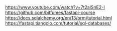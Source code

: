 https://www.youtube.com/watch?v=7t2alSnE2-I
https://github.com/bitfumes/fastapi-course
https://docs.sqlalchemy.org/en/13/orm/tutorial.html
https://fastapi.tiangolo.com/tutorial/sql-databases/

